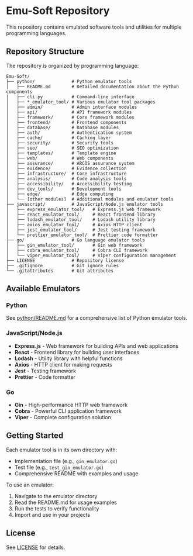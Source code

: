# Emu-Soft Repository

This repository contains emulated software tools and utilities for multiple programming languages.

## Repository Structure

The repository is organized by programming language:

```
Emu-Soft/
├── python/              # Python emulator tools
│   ├── README.md        # Detailed documentation about the Python components
│   ├── cli.py           # Command-line interface
│   ├── *_emulator_tool/ # Various emulator tool packages
│   ├── admin/           # Admin interface modules
│   ├── api/             # API framework modules
│   ├── framework/       # Core framework modules
│   ├── frontend/        # Frontend components
│   ├── database/        # Database modules
│   ├── auth/            # Authentication system
│   ├── cache/           # Caching layer
│   ├── security/        # Security tools
│   ├── seo/             # SEO optimization
│   ├── templates/       # Template engine
│   ├── web/             # Web components
│   ├── assurance/       # ARCOS assurance system
│   ├── evidence/        # Evidence collection
│   ├── infrastructure/  # Core infrastructure
│   ├── analysis/        # Code analysis tools
│   ├── accessibility/   # Accessibility testing
│   ├── dev_tools/       # Development tools
│   ├── edge/            # Edge computing
│   └── [other modules]  # Additional modules and emulator tools
├── javascript/          # JavaScript/Node.js emulator tools
│   ├── express_emulator_tool/   # Express.js web framework
│   ├── react_emulator_tool/     # React frontend library
│   ├── lodash_emulator_tool/    # Lodash utility library
│   ├── axios_emulator_tool/     # Axios HTTP client
│   ├── jest_emulator_tool/      # Jest testing framework
│   └── prettier_emulator_tool/  # Prettier code formatter
├── go/                  # Go language emulator tools
│   ├── gin_emulator_tool/       # Gin web framework
│   ├── cobra_emulator_tool/     # Cobra CLI framework
│   └── viper_emulator_tool/     # Viper configuration management
├── LICENSE              # Repository license
├── .gitignore           # Git ignore rules
└── .gitattributes       # Git attributes

```

## Available Emulators

### Python
See [python/README.md](python/README.md) for a comprehensive list of Python emulator tools.

### JavaScript/Node.js
- **Express.js** - Web framework for building APIs and web applications
- **React** - Frontend library for building user interfaces
- **Lodash** - Utility library with helpful functions
- **Axios** - HTTP client for making requests
- **Jest** - Testing framework
- **Prettier** - Code formatter

### Go
- **Gin** - High-performance HTTP web framework
- **Cobra** - Powerful CLI application framework
- **Viper** - Complete configuration solution

## Getting Started

Each emulator tool is in its own directory with:
- Implementation file (e.g., `gin_emulator.go`)
- Test file (e.g., `test_gin_emulator.go`)
- Comprehensive README with examples and usage

To use an emulator:
1. Navigate to the emulator directory
2. Read the README.md for usage examples
3. Run the tests to verify functionality
4. Import and use in your projects

## License

See [LICENSE](LICENSE) for details.
